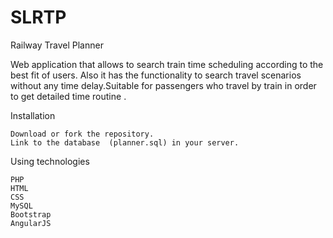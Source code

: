 # SLRTP
Railway Travel Planner

Web application that allows to search train time scheduling according to the best fit of users.
Also it has the functionality to  search travel scenarios without any time delay.Suitable for passengers who travel by train in order to get detailed time routine .

Installation

    Download or fork the repository.
    Link to the database  (planner.sql) in your server.
    
 Using technologies

    PHP
    HTML
    CSS
    MySQL
    Bootstrap
    AngularJS

